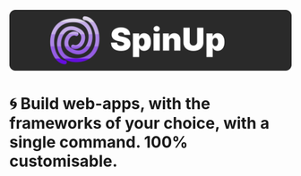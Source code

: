 ![SpinUp Banner](assets/SpinUpBanner.png) 

# 🌀 Build web-apps, with the frameworks of your choice, with a single command. 100% customisable.
